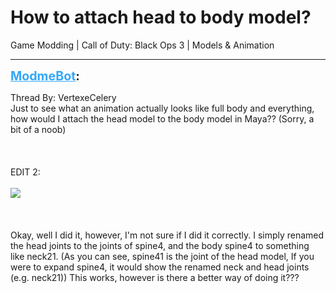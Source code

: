 # How to attach head to body model?
Game Modding | Call of Duty: Black Ops 3 | Models & Animation

---
<strong style="font-size: 1.4em;"><span style="text-decoration: underline;text-decoration-color: #34a7f9;"><span style="color:#34a7f9;">ModmeBot</span></span>:</strong>

<p>Thread By: VertexeCelery<br />Just to see what an animation actually looks like full body and everything, how would I attach the head model to the body model in Maya?? (Sorry, a bit of a noob)<br /><br /><br /><br />EDIT 2:<br /><br /><img style="max-width: 500px;" src="https://s27.postimg.org/6jraenyur/Lol.png"> <br /><br /><br /><br />Okay, well I did it, however, I&#39;m not sure if I did it correctly. I simply renamed the head joints to the joints of spine4, and the body spine4 to something like neck21. (As you can see, spine41 is the joint of the head model, If you were to expand spine4, it would show the renamed neck and head joints (e.g. neck21)) This works, however is there a better way of doing it???</p>
